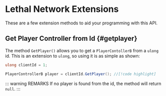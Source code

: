 ﻿---
prev: false
next: false
description: Extension Methods for LethalNetworkAPI
---

# Lethal Network Extensions

These are a few extension methods to aid your programming with this API.

## Get Player Controller from Id {#getplayer}

The method `GetPlayer()` allows you to get a `PlayerContollerB` from a `ulong` id. This is an extension to `ulong`, so using it is as simple as shown:

```csharp
ulong clientId = 1;

PlayerControllerB player = clientId.GetPlayer(); //[!code highlight]
```

::: warning REMARKS
If no player is found from the id, the method will return `null`.
:::